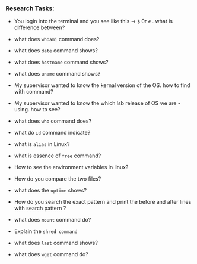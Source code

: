 ### Research Tasks:
- You login into the terminal and you see like this -> `$` 0r `#` .
what is difference between?

- what does `whoami` command does?
- what does `date` command shows?
- what does `hostname` command shows?
- what does `uname` command shows?
- My supervisor wanted to know the kernal version of the OS. how to find with command?
- My supervisor wanted to know the which lsb release of OS we are - using. how to see?
- what does `who` command does?
- what do `id` command indicate?
- what is `alias` in Linux?
- what is essence of `free` command?
- How to see the environment variables in linux?
- How do you compare the two files?
- what does the `uptime` shows?
- How do you search the exact pattern and print the before and after lines with search pattern ?
- what does `mount` command do?
- Explain the `shred command`
- what does `last` command shows?
- what does `wget` command do?
